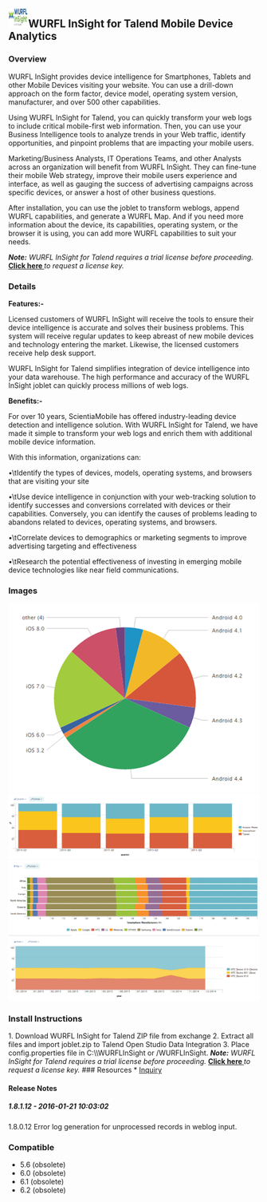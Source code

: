 ## <img src='./logo.jpg' width='40' height='40'>WURFL InSight for Talend Mobile Device Analytics

### Overview
WURFL InSight provides device intelligence for Smartphones, Tablets and other Mobile Devices visiting your website. You can use a drill-down approach on the form factor, device model, operating system version, manufacturer, and over 500 other capabilities.

Using WURFL InSight for Talend, you can quickly transform your web logs to include critical mobile-first web information. Then, you can use your Business Intelligence tools to analyze trends in your Web traffic, identify opportunities, and pinpoint problems that are impacting your mobile users.

Marketing/Business Analysts, IT Operations Teams, and other Analysts across an organization will benefit from WURFL InSight. They can fine-tune their mobile Web strategy, improve their mobile users experience and interface, as well as gauging the success of advertising campaigns across specific devices, or answer a host of other business questions.

After installation, you can use the joblet to transform weblogs, append WURFL capabilities, and generate a WURFL Map. And if you need more information about the device, its capabilities, operating system, or the browser it is using, you can add more WURFL capabilities to suit your needs.

<i><b>Note:</b> WURFL InSight for Talend requires a trial license before proceeding.</i> <b><a href="http://www.scientiamobile.com/insight/inquiry/talend"><U><b>Click here</b></U> </a></b> <i>to request a license key.</i>
 

### Details
<b>Features:-</b>

Licensed customers of WURFL InSight will receive the tools to ensure their device intelligence is accurate and solves their business problems. This system will receive regular updates to keep abreast of new mobile devices and technology entering the market. Likewise, the licensed customers receive help desk support.

WURFL InSight for Talend simplifies integration of device intelligence into your data warehouse. The high performance and accuracy of the WURFL InSight joblet can quickly process millions of web logs.

<b>Benefits:-</b>

For over 10 years, ScientiaMobile has offered industry-leading device detection and intelligence solution. With WURFL InSight for Talend, we have made it simple to transform your web logs and enrich them with additional mobile device information.

With this information, organizations can:

•\tIdentify the types of devices, models, operating systems, and browsers that are visiting your site

•\tUse device intelligence in conjunction with your web-tracking solution to identify successes and conversions correlated with devices or their capabilities. Conversely, you can       identify the causes of problems leading to abandons related to devices, operating systems, and browsers.

•\tCorrelate devices to demographics or marketing segments to improve advertising targeting and effectiveness

•\tResearch the potential effectiveness of investing in emerging mobile device technologies like near field communications.
### Images
<a href='./screenshots/v_1.8.1.12__4.jpg'><img src='./screenshots/v_1.8.1.12__4.jpg' ></a>
<a href='./screenshots/v_1.8.1.12__3.jpg'><img src='./screenshots/v_1.8.1.12__3.jpg' ></a>
<a href='./screenshots/v_1.8.1.12__2.jpg'><img src='./screenshots/v_1.8.1.12__2.jpg' ></a>
<a href='./screenshots/v_1.8.1.12__1.jpg'><img src='./screenshots/v_1.8.1.12__1.jpg' ></a>


### Install Instructions
</n>
1. Download WURFL InSight for Talend ZIP file from exchange </n>
2. Extract all files and import joblet.zip to Talend Open Studio Data Integration </n>
3. Place config.properties file in C:\\WURFLInSight or /WURFLInSight.</n>
</n>
<i><b>Note:</b> WURFL InSight for Talend requires a trial license before proceeding.</i> <b><a href="http://www.scientiamobile.com/insight/inquiry/talend"><U><b>Click here</b></U> </a></b> <i>to request a license key.</i>
### Resources
 * <a href=http://www.scientiamobile.com/insight/inquiry/talend>Inquiry</a>

#### Release Notes

##### 1.8.1.12 - 2016-01-21 10:03:02
1.8.0.12
Error log generation for unprocessed records in weblog input.
### Compatible
 -  5.6 (obsolete)
 -   6.0 (obsolete)
 -   6.1 (obsolete)
 -   6.2 (obsolete)
